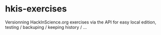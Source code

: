 # hkis-exercises

Versionning HackInScience.org exercises via the API for easy local edition, testing / backuping / keeping history / ...